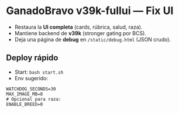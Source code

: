 # GanadoBravo v39k-fullui — Fix UI

- Restaura la **UI completa** (cards, rúbrica, salud, raza).
- Mantiene backend de **v39k** (stronger gating por BCS).
- Deja una página de **debug** en `/static/debug.html` (JSON crudo).

## Deploy rápido
- Start: `bash start.sh`
- Env sugerido:
```
WATCHDOG_SECONDS=30
MAX_IMAGE_MB=8
# Opcional para raza:
ENABLE_BREED=0
```
